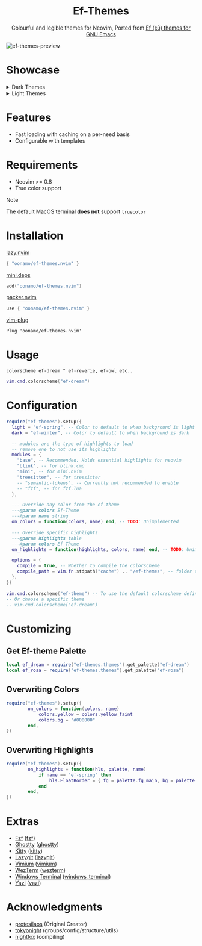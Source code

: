 <h1 align="center">Ef-Themes</h1>
<p align="center">
    Colourful and legible themes for Neovim,
    Ported from <a href="https://github.com/protesilaos/ef-themes" target="_blank">Ef (εὖ) themes for GNU Emacs</a>
</p>

![ef-themes-preview](https://github.com/user-attachments/assets/82ddbecf-1ec2-41e3-bf4a-dce0ef78671f)


# Showcase 

<!-- DarkThemes:start -->
<details>
<summary> Dark Themes</summary>

<details>
<summary>ef-autumn</summary>

</details>

<details>

<summary>ef-bio</summary>

</details>
<details>

<summary>ef-cherie</summary>

</details>
<details>

<summary>ef-dark</summary>

</details>
<details>

<summary>ef-deuteranopia-dark</summary>

</details>
<details>

<summary>ef-dream</summary>

</details>
<details>

<summary>ef-duo-dark</summary>

</details>
<details>

<summary>ef-elea-dark</summary>

</details>
<details>

<summary>ef-maris-dark</summary>

</details>
<details>

<summary>ef-melissa-dark</summary>

</details>
<details>

<summary>ef-night</summary>

</details>
<details>

<summary>ef-owl</summary>

</details>
<details>

<summary>ef-rosa</summary>

</details>
<details>

<summary>ef-symbiosis</summary>

</details>
<details>

<summary>ef-trio-dark</summary>

</details>
<details>

<summary>ef-tritanopia-dark</summary>

</details>
<details>

<summary>ef-winter</summary>

</details>

</details>
</details>
</details>
<!-- DarkThemes:end -->


<!-- DarkThemes:start -->
<details>
<summary>Light Themes</summary>

<details>

<summary>ef-cyprus</summary>

</details>
<details>

<summary>ef-day</summary>

</details>
<details>

<summary>ef-deuteranopia-light</summary>

</details>
<details>

<summary>ef-duo-light</summary>

</details>
<details>

<summary>ef-eagle</summary>

</details>
<details>

<summary>ef-elea-light</summary>

</details>
<details>

<summary>ef-frost</summary>

</details>
<details>

<summary>ef-kassio</summary>

</details>
<details>

<summary>ef-light</summary>

</details>
<details>

<summary>ef-maris-light</summary>

</details>
<details>

<summary>ef-melissa-light</summary>

</details>
<details>

<summary>ef-reverie</summary>

</details>
<details>

<summary>ef-spring</summary>

</details>
<details>

<summary>ef-summer</summary>

</details>
<details>

<summary>ef-trio-light</summary>

</details>
<details>

<summary>ef-tritanopia-light</summary>

</details>


</details>
<!-- DarkThemes:end -->

# Features
- Fast loading with caching on a per-need basis
- Configurable with templates

# Requirements
- Neovim >= 0.8
- True color support

> [!NOTE]
> The default MacOS terminal **does not** support `truecolor`

# Installation

[lazy.nvim](https://github.com/folke/lazy.nvim)
```lua
{ "oonamo/ef-themes.nvim" }
```

[mini.deps](https://github.com/echasnovski/mini.nvim/blob/main/readmes/mini-deps.md)
```lua
add("oonamo/ef-themes.nvim")
```

[packer.nvim](https://github.com/wbthomason/packer.nvim)
```lua
use { "oonamo/ef-themes.nvim" }
```

[vim-plug](https://github.com/junegunn/vim-plug)
```vim
Plug 'oonamo/ef-themes.nvim'
```


# Usage
```vim
colorscheme ef-dream " ef-reverie, ef-owl etc..
```

```lua
vim.cmd.colorscheme("ef-dream")
```

# Configuration
```lua
require("ef-themes").setup({
  light = "ef-spring", -- Color to default to when background is light
  dark = "ef-winter", -- Color to default to when background is dark

  -- modules are the type of highlights to load
  -- remove one to not use its highlights
  modules = {
    "base", -- Recommended. Holds essential highlights for neovim
    "blink", -- for blink.cmp
    "mini", -- for mini.nvim
    "treesitter", -- for treesitter
    -- "semantic-tokens", -- Currently not recommended to enable
    -- "fzf", -- for fzf.lua
  },

  --- Override any color from the ef-theme
  ---@param colors Ef-Theme
  ---@param name string
  on_colors = function(colors, name) end, -- TODO: Unimplemented

  --- Override specific highlights
  ---@param highlights table
  ---@param colors Ef-Theme
  on_highlights = function(highlights, colors, name) end, -- TODO: Unimplemented

  options = {
    compile = true, -- Whether to compile the colorscheme
    compile_path = vim.fn.stdpath("cache") .. "/ef-themes", -- folder to compile to
  },
})

vim.cmd.colorscheme("ef-theme") -- To use the default colorscheme defined above
-- Or choose a specific theme
-- vim.cmd.colorscheme("ef-dream")
```


# Customizing
## Get Ef-theme Palette
```lua
local ef_dream = require("ef-themes.themes").get_palette("ef-dream")
local ef_rosa = require("ef-themes.themes").get_palette("ef-rosa")
```

## Overwriting Colors
```lua
require("ef-themes").setup({
        on_colors = function(colors, name)
            colors.yellow = colors.yellow_faint
            colors.bg = "#000000"
        end,
})
```
## Overwriting Highlights
```lua
require("ef-themes").setup({
        on_highlights = function(hls, palette, name)
            if name == "ef-spring" then
                hls.FloatBorder = { fg = palette.fg_main, bg = palette.bg_alt }
            end
        end,
})
```


# Extras
<!-- extras:start -->
- [Fzf](https://github.com/junegunn/fzf) ([fzf](https://github.com/oonamo/ef-themes.nvim/tree/main/extras/fzf))
- [Ghostty](https://github.com/ghostty-org/ghostty) ([ghostty](https://github.com/oonamo/ef-themes.nvim/tree/main/extras/ghostty))
- [Kitty](https://sw.kovidgoyal.net/kitty/conf.html) ([kitty](https://github.com/oonamo/ef-themes.nvim/tree/main/extras/kitty))
- [Lazygit](https://github.com/jesseduffield/lazygit) ([lazygit](https://github.com/oonamo/ef-themes.nvim/tree/main/extras/lazygit))
- [Vimium](https://vimium.github.io/) ([vimium](https://github.com/oonamo/ef-themes.nvim/tree/main/extras/vimium))
- [WezTerm](https://wezfurlong.org/wezterm/config/files.html) ([wezterm](https://github.com/oonamo/ef-themes.nvim/tree/main/extras/wezterm))
- [Windows Terminal](https://aka.ms/terminal-documentation) ([windows_terminal](https://github.com/oonamo/ef-themes.nvim/tree/main/extras/windows_terminal))
- [Yazi](https://github.com/sxyazi/yazi) ([yazi](https://github.com/oonamo/ef-themes.nvim/tree/main/extras/yazi))

<!-- extras:end -->

# Acknowledgments
- [protesilaos](https://github.com/protesilaos/ef-themes) (Original Creator)
- [tokyonight](https://github.com/folke/tokyonight.nvim/tree/main) (groups/config/structure/utils)
- [nightfox](https://github.com/EdenEast/nightfox.nvim) (compiling)
